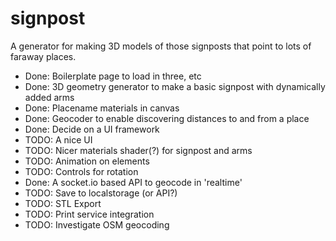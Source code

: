 # signpost

A generator for making 3D models of those signposts that point to lots of faraway places.

* Done: Boilerplate page to load in three, etc
* Done: 3D geometry generator to make a basic signpost with dynamically added arms
* Done: Placename materials in canvas
* Done: Geocoder to enable discovering distances to and from a place
* Done: Decide on a UI framework
* TODO: A nice UI
* TODO: Nicer materials shader(?) for signpost and arms
* TODO: Animation on elements
* TODO: Controls for rotation
* Done: A socket.io based API to geocode in 'realtime'
* TODO: Save to localstorage (or API?)
* TODO: STL Export
* TODO: Print service integration
* TODO: Investigate OSM geocoding
